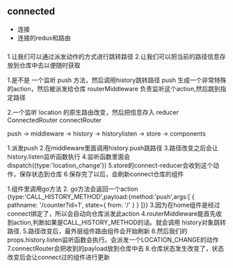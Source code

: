 ## connected
- 连接
- 连接的redux和路由
### 

1.让我们可以通过派发动作的方式进行跳转路径
2.让我们可以把当前的路径信息存放到仓库中去以便随时获取

1.是不是 一个监听 push 方法，然后调用history跳转路径
push 生成一个非常特殊的action，然后被派发给仓库
routerMiddleware 负责监听这个action,然后跳到指定路径

2.一个监听 location 的原生路由改变，然后把信息存入 reducer
ConnectedRouter
connectRouter

push -> middleware -> history -> historylisten -> store -> components

1.派发push
2.在middleware里面调用history.push跳路径 
3.路径改变之后会让history.listen监听函数执行
4.监听函数里面会dispatch({type:'location_change'})
5.store的connect-reducer会收到这个动作，保存状态到仓库
6.保存完了以后，会刷新connect仓库的组件



1.组件里调用go方法 
2. go方法会返回一个action {type:'CALL_HISTORY_METHOD',payload:{method:'push',args:[
    { pathname: '/counter?id=1', state={ from: '/' } }
]}}
3.因为在home组件是经过connect绑定了，所以会自动向仓库派发此action
4.routerMiddleware能首先收到action,判断如果是CALL_HISTORY_METHOD的话。就会调用
history对象跳转路径.
5.路径改变后，最外层组件路由组件会开始刷新
6.然后我们的props.history.listen监听函数会执行。会派发一个LOCATION_CHANGE的动作
7.connectRouter会把收到的payload放到仓库中去
8.仓库状态发生改变了，状态改变后会让connect过的组件进行更新

